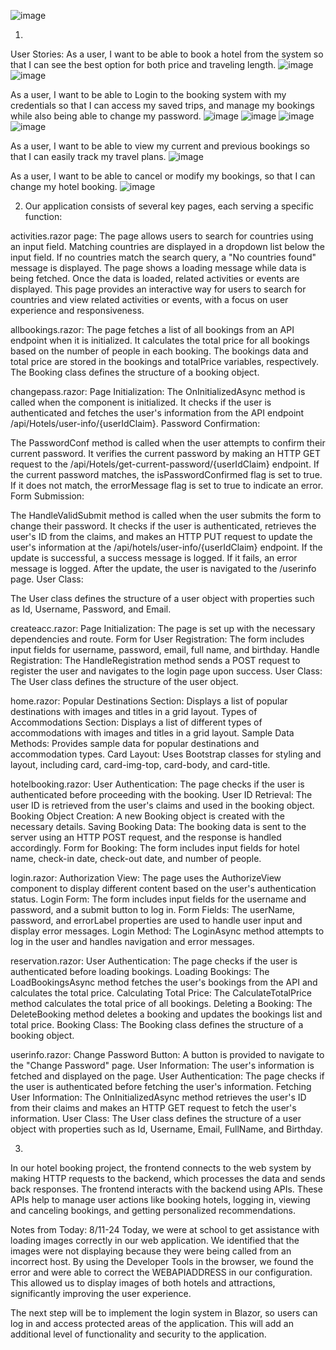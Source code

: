 ![image](https://github.com/user-attachments/assets/bdf2c7dd-1936-480f-a06b-acb3ad158937)

1)
User Stories: As a user, I want to be able to book a hotel from the system so that I can see the best option for both price and traveling length.
![image](https://github.com/user-attachments/assets/cd71cfef-22b7-4257-8771-0cc361fe5ef5)
![image](https://github.com/user-attachments/assets/c0557887-d516-4926-8642-fba3c577028d)

As a user, I want to be able to Login to the booking system with my credentials so that I can access my saved trips, and manage my bookings while also being able to change my password.
![image](https://github.com/user-attachments/assets/29ccc832-da46-4891-817e-a6cd7892367d)
![image](https://github.com/user-attachments/assets/b49baf01-7d97-45b5-8f4b-24679027937d)
![image](https://github.com/user-attachments/assets/b895617c-974c-41fa-aeb8-a406bad098e9)
![image](https://github.com/user-attachments/assets/384df4a6-0d17-41e6-9c83-4d03175b462d)

As a user, I want to be able to view my current and previous bookings so that I can easily track my travel plans.
![image](https://github.com/user-attachments/assets/0e922a19-5eda-4710-8fe8-5364f5f5353a)

As a user, I want to be able to cancel or modify my bookings, so that I can change my hotel booking.
![image](https://github.com/user-attachments/assets/b40fb811-951b-4756-b8b0-54030fcae4d9)

2) Our application consists of several key pages, each serving a specific function:

activities.razor page: The page allows users to search for countries using an input field. Matching countries are displayed in a dropdown list below the input field. If no countries match the search query, a "No countries found" message is displayed. The page shows a loading message while data is being fetched. Once the data is loaded, related activities or events are displayed. This page provides an interactive way for users to search for countries and view related activities or events, with a focus on user experience and responsiveness.

allbookings.razor: The page fetches a list of all bookings from an API endpoint when it is initialized. It calculates the total price for all bookings based on the number of people in each booking. The bookings data and total price are stored in the bookings and totalPrice variables, respectively. The Booking class defines the structure of a booking object.

changepass.razor: 
Page Initialization:
The OnInitializedAsync method is called when the component is initialized.
It checks if the user is authenticated and fetches the user's information from the API endpoint /api/Hotels/user-info/{userIdClaim}.
Password Confirmation:

The PasswordConf method is called when the user attempts to confirm their current password.
It verifies the current password by making an HTTP GET request to the /api/Hotels/get-current-password/{userIdClaim} endpoint.
If the current password matches, the isPasswordConfirmed flag is set to true. If it does not match, the errorMessage flag is set to true to indicate an error.
Form Submission:

The HandleValidSubmit method is called when the user submits the form to change their password.
It checks if the user is authenticated, retrieves the user's ID from the claims, and makes an HTTP PUT request to update the user's information at the /api/hotels/user-info/{userIdClaim} endpoint.
If the update is successful, a success message is logged. If it fails, an error message is logged.
After the update, the user is navigated to the /userinfo page.
User Class:

The User class defines the structure of a user object with properties such as Id, Username, Password, and Email.

createacc.razor:
Page Initialization: The page is set up with the necessary dependencies and route.
Form for User Registration: The form includes input fields for username, password, email, full name, and birthday.
Handle Registration: The HandleRegistration method sends a POST request to register the user and navigates to the login page upon success.
User Class: The User class defines the structure of the user object.

home.razor:
Popular Destinations Section: Displays a list of popular destinations with images and titles in a grid layout.
Types of Accommodations Section: Displays a list of different types of accommodations with images and titles in a grid layout.
Sample Data Methods: Provides sample data for popular destinations and accommodation types.
Card Layout: Uses Bootstrap classes for styling and layout, including card, card-img-top, card-body, and card-title.

hotelbooking.razor:
User Authentication: The page checks if the user is authenticated before proceeding with the booking.
User ID Retrieval: The user ID is retrieved from the user's claims and used in the booking object.
Booking Object Creation: A new Booking object is created with the necessary details.
Saving Booking Data: The booking data is sent to the server using an HTTP POST request, and the response is handled accordingly.
Form for Booking: The form includes input fields for hotel name, check-in date, check-out date, and number of people.

login.razor:
Authorization View: The page uses the AuthorizeView component to display different content based on the user's authentication status.
Login Form: The form includes input fields for the username and password, and a submit button to log in.
Form Fields: The userName, password, and errorLabel properties are used to handle user input and display error messages.
Login Method: The LoginAsync method attempts to log in the user and handles navigation and error messages.

reservation.razor:
User Authentication: The page checks if the user is authenticated before loading bookings.
Loading Bookings: The LoadBookingsAsync method fetches the user's bookings from the API and calculates the total price.
Calculating Total Price: The CalculateTotalPrice method calculates the total price of all bookings.
Deleting a Booking: The DeleteBooking method deletes a booking and updates the bookings list and total price.
Booking Class: The Booking class defines the structure of a booking object.

userinfo.razor:
Change Password Button: A button is provided to navigate to the "Change Password" page.
User Information: The user's information is fetched and displayed on the page.
User Authentication: The page checks if the user is authenticated before fetching the user's information.
Fetching User Information: The OnInitializedAsync method retrieves the user's ID from their claims and makes an HTTP GET request to fetch the user's information.
User Class: The User class defines the structure of a user object with properties such as Id, Username, Email, FullName, and Birthday.


3)
In our hotel booking project, the frontend connects to the web system by making HTTP requests to the backend, which processes the data and sends back responses. The frontend interacts with the backend using APIs. These APIs help to manage user actions like booking hotels, logging in, viewing and canceling bookings, and getting personalized recommendations.






Notes from Today: 8/11-24
Today, we were at school to get assistance with loading images correctly in our web application. We identified that the images were not displaying because they were being called from an incorrect host. By using the Developer Tools in the browser, we found the error and were able to correct the WEBAPIADDRESS in our configuration. This allowed us to display images of both hotels and attractions, significantly improving the user experience.

The next step will be to implement the login system in Blazor, so users can log in and access protected areas of the application. This will add an additional level of functionality and security to the application.
